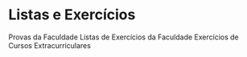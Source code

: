 # Listas e Exercícios
Provas da Faculdade
Listas de Exercícios da Faculdade
Exercícios de Cursos Extracurriculares
